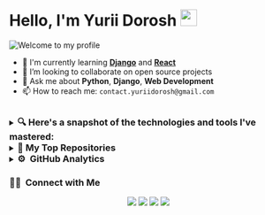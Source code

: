 # Hello, I'm Yurii Dorosh <img src="https://raw.githubusercontent.com/MartinHeinz/MartinHeinz/master/wave.gif" width="30px">

![Welcome to my profile](https://readme-typing-svg.herokuapp.com?color=%2336BCF7&lines=Welcome+to+my+profile+!!)

- 🌱 I'm currently learning **[Django](https://www.djangoproject.com/)** and **[React](https://reactjs.org/)**
- 👯 I’m looking to collaborate on open source projects
- 💬 Ask me about **Python**, **Django**, **Web Development**
- 📫 How to reach me: `contact.yuriidorosh@gmail.com`

<br>
<details>
<summary>
<h3 style="display: inline;">🔍 Here's a snapshot of the technologies and tools I've mastered:</h3>
</summary>

### 🛠 &nbsp;Main Tech Stack
![Python](https://img.shields.io/badge/-Python-333333?style=flat&logo=python)
![Django](https://img.shields.io/badge/-Django-333333?style=flat&logo=django)
![PostgreSQL](https://img.shields.io/badge/-PostgreSQL-333333?style=flat&logo=postgresql)


### 🌱 &nbsp;Also Worked With
![HTML5](https://img.shields.io/badge/-HTML5-333333?style=flat&logo=html5)
![CSS3](https://img.shields.io/badge/-CSS3-333333?style=flat&logo=css3)
![SQLite](https://img.shields.io/badge/-SQLite-333333?style=flat&logo=sqlite)
![JavaScript](https://img.shields.io/badge/-JavaScript-333333?style=flat&logo=javascript)
![React](https://img.shields.io/badge/-React-333333?style=flat&logo=react)
![GraphQL](https://img.shields.io/badge/-GraphQL-333333?style=flat&logo=graphql)
![FastAPI](https://img.shields.io/badge/-FastAPI-333333?style=flat&logo=fastapi)
![MongoDB](https://img.shields.io/badge/-MongoDB-333333?style=flat&logo=mongodb)


### 🧰 &nbsp;Additional Skills and Tools
![Linux](https://img.shields.io/badge/-Linux-333333?style=flat&logo=linux)
![Git](https://img.shields.io/badge/-Git-333333?style=flat&logo=git)
![GitHub](https://img.shields.io/badge/-GitHub-333333?style=flat&logo=github)
![GitLab](https://img.shields.io/badge/-GitLab-333333?style=flat&logo=gitlab)
![Docker](https://img.shields.io/badge/-Docker-333333?style=flat&logo=docker)
![Docker Compose](https://img.shields.io/badge/-Docker%20Compose-333333?style=flat&logo=docker-compose)
![C](https://img.shields.io/badge/-C-333333?style=flat&logo=c)
![GTK](https://img.shields.io/badge/-GTK-333333?style=flat&logo=gtk)
![Wireshark](https://img.shields.io/badge/-Wireshark-333333?style=flat)
![MicroPython](https://img.shields.io/badge/-MicroPython-333333?style=flat&logo=micropython)
![C#](https://img.shields.io/badge/-C%23-333333?style=flat&logo=c-sharp)
![Cisco Packet Tracer](https://img.shields.io/badge/-Cisco%20Packet%20Tracer-333333?style=flat)
![Tmux](https://img.shields.io/badge/-Tmux-333333?style=flat&logo=tmux)
![Redis](https://img.shields.io/badge/-Redis-333333?style=flat&logo=redis)
![Celery](https://img.shields.io/badge/-Celery-333333?style=flat&logo=celery)
![Postman](https://img.shields.io/badge/-Postman-333333?style=flat&logo=postman)
![Matlab](https://img.shields.io/badge/-Matlab-333333?style=flat)
![NumPy](https://img.shields.io/badge/-NumPy-333333?style=flat&logo=numpy)
![Matplotlib](https://img.shields.io/badge/-Matplotlib-333333?style=flat&logo=matplotlib)
![Nginx](https://img.shields.io/badge/-Nginx-333333?style=flat&logo=nginx)

</details>



<details>
<summary>
<h3 style="display: inline;">🚀 My Top Repositories</h3>
</summary>

- [Chess Forum](https://github.com/YuriiDorosh/chess-forum)
- [Linux System Monitor](https://github.com/YuriiDorosh/Linux-system-monitor)
- [Django AI Site](https://github.com/YuriiDorosh/Django-AI-site)
- [Django Store](https://github.com/YuriiDorosh/django-store)
- [Information Theory and Coding](https://github.com/YuriiDorosh/Information-Theory-and-Coding)
- [after installing Debian based Linux distributions](https://github.com/YuriiDorosh/after-installing-Debian-based-Linux-distributions)
- [ESP8266 LAN chat](https://github.com/YuriiDorosh/ESP8266-LAN-chat)
- [Rocket Recorder](https://github.com/YuriiDorosh/Rocket-Recorder)
- [Twitter Scraper](https://github.com/YuriiDorosh/twitter-scraper)
- [Markdown Viewer](https://github.com/YuriiDorosh/markdown-viewer)
- [New Words Telegram Bot](https://github.com/YuriiDorosh/new-words-telegram-bot)


</details>




<details>
<summary>
<h3 style="display: inline;">⚙️ &nbsp;GitHub Analytics</h3>
</summary>

<p align="center">
  <img height="180em" src="https://github-readme-stats-eight-theta.vercel.app/api?username=YuriiDorosh&show_icons=true&theme=solarized_dark&include_all_commits=false&count_private=true&hide_border=true" />
</p>
<p align="center">
  <img height="180em" src="https://github-readme-streak-stats.herokuapp.com/?user=YuriiDorosh&theme=solarized_dark&hide_border=true" />
</p>
<p align="center">
  <img height="180em" src="https://github-readme-stats-eight-theta.vercel.app/api/top-langs/?username=YuriiDorosh&layout=compact&langs_count=10&theme=solarized_dark&hide_border=true" />
</p>

</details>


<h3>🤝🏻 &nbsp;Connect with Me</h3>
<p align="center">
<a href="https://www.linkedin.com/in/yurii-dorosh-0b2006281/"><img src="https://img.shields.io/badge/-Yurii%20Dorosh-0077B5?style=flat&logo=Linkedin&logoColor=white"/></a>
<a href="https://www.instagram.com/y_u_r_a111/"><img src="https://img.shields.io/badge/-@y_u_r_a111-E4405F?style=flat&logo=Instagram&logoColor=white"/></a>
<a href="https://t.me/s11nd8r"><img src="https://img.shields.io/badge/-s11nd8r-2CA5E0?style=flat&logo=Telegram&logoColor=white"/></a>
<a href="mailto:contact.yuriidorosh@gmail.com"><img src="https://img.shields.io/badge/-contact.yuriidorosh@gmail.com-8B898E?style=flat&logo=mail"/></a>
</p>

